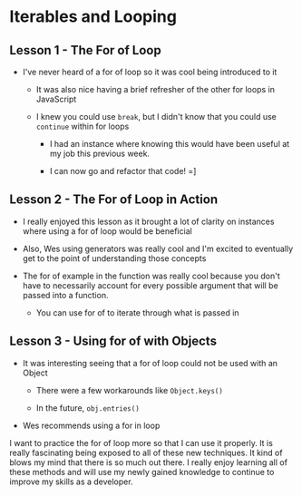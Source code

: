 # Iterables and Looping

## Lesson 1 - The For of Loop

- I've never heard of a for of loop so it was cool being introduced to it

  - It was also nice having a brief refresher of the other for loops in JavaScript

  - I knew you could use `break`, but I didn't know that you could use `continue` within for loops

    - I had an instance where knowing this would have been useful at my job this previous week.

    - I can now go and refactor that code! =]

## Lesson 2 - The For of Loop in Action

- I really enjoyed this lesson as it brought a lot of clarity on instances where using a for of loop would be beneficial

- Also, Wes using generators was really cool and I'm excited to eventually get to the point of understanding those concepts

- The for of example in the function was really cool because you don't have to necessarily account for every possible argument that will be passed into a function.

  - You can use for of to iterate through what is passed in

## Lesson 3 - Using for of with Objects

- It was interesting seeing that a for of loop could not be used with an Object

  - There were a few workarounds like `Object.keys()`

  - In the future, `obj.entries()`

- Wes recommends using a for in loop

I want to practice the for of loop more so that I can use it properly. It is really fascinating being exposed to all of these new techniques. It kind of blows my mind that there is so much out there. I really enjoy learning all of these methods and will use my newly gained knowledge to continue to improve my skills as a developer.
